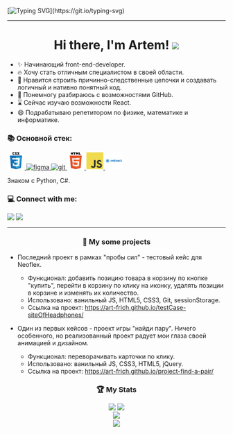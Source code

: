 [![Typing SVG](https://readme-typing-svg.herokuapp.com?font=Fira+Code&pause=1000&width=435&separator=%3C&lines=%3E+console.log('Hello%2C+World!');%3CHello%2C+World!)](https://git.io/typing-svg)
***
<h1 align="center">Hi there, I'm Artem!
 <img src="https://github.com/blackcater/blackcater/raw/main/images/Hi.gif" height="32"/>
</h1>

* ✨ Начинающий front-end-developer.
* 🔥 Хочу стать отличным специалистом в своей области.
* 👀 Нравится строить причинно-следственные цепочки и создавать логичный и нативно понятный код.
* 🐾 Понемногу разбираюсь с возможностями GitHub.
* ⌛ Сейчас изучаю возможности React.
* 😄 Подрабатываю репетитором по физике, математике и информатике.
<h3 align="left">📚 Основной стек:</h3>
<p align="left"> 
 <a href="https://www.w3schools.com/css/" target="_blank" rel="noreferrer"> <img src="https://raw.githubusercontent.com/devicons/devicon/master/icons/css3/css3-original-wordmark.svg" alt="css3" width="40" height="40"/> </a> <a href="https://www.figma.com/" target="_blank" rel="noreferrer"> <img src="https://www.vectorlogo.zone/logos/figma/figma-icon.svg" alt="figma" width="40" height="40"/> </a> <a href="https://git-scm.com/" target="_blank" rel="noreferrer"> <img src="https://www.vectorlogo.zone/logos/git-scm/git-scm-icon.svg" alt="git" width="40" height="40"/> </a> <a href="https://www.w3.org/html/" target="_blank" rel="noreferrer"> <img src="https://raw.githubusercontent.com/devicons/devicon/master/icons/html5/html5-original-wordmark.svg" alt="html5" width="40" height="40"/> </a> <a href="https://developer.mozilla.org/en-US/docs/Web/JavaScript" target="_blank" rel="noreferrer"> <img src="https://raw.githubusercontent.com/devicons/devicon/master/icons/javascript/javascript-original.svg" alt="javascript" width="40" height="40"/> </a> <a href="https://webpack.js.org" target="_blank" rel="noreferrer"> <img src="https://raw.githubusercontent.com/devicons/devicon/d00d0969292a6569d45b06d3f350f463a0107b0d/icons/webpack/webpack-original-wordmark.svg" alt="webpack" width="40" height="40"/> </a> 
</p>
<p>Знаком с Python, C#.</p>
<h3 align="left"> 💻 Connect with me:</h3>
<p>
<img height="21px" src="https://img.shields.io/badge/@Frich22-2CA5E0?style=for-the-badge&logo=telegram&logoColor=white">
<img height="21px" src="https://img.shields.io/badge/frich.g22@gmail.com-D14836?style=for-the-badge&logo=gmail&logoColor=white">
</p>
<hr>
<h3 align="center">👀 My some projects</h3>

* Последний проект в рамках "пробы сил" - тестовый кейс для Neoflex.
     - Функционал: добавить позицию товара в корзину по кнопке "купить", перейти в корзину по клику на иконку, удалять позиции в корзине и изменять их количество.
     - Использовано: ванильный JS, HTML5, CSS3, Git, sessionStorage.
     - Ссылка на проект: https://art-frich.github.io/testCase-siteOfHeadphones/

* Один из первых кейсов - проект игры "найди пару". Ничего особенного, но реализованный проект радует мои глаза своей анимацией и дизайном.
     - Функционал: переворачивать карточки по клику.
     - Использовано: ванильный JS, CSS3, HTML5, jQuery.
     - Ссылка на проект: https://art-frich.github.io/project-find-a-pair/

<h3 align="center">🏆 My Stats</h3>
<!-- https://github-readme-stats-ruby-one.vercel.app -->
<!-- github-readme-stats-sigma-five.vercel.app -->
<!-- https://github-readme-stats.vercel.app -->
<div align="center">
 <img style="height: 150px;" src="https://github-readme-stats-sigma-five.vercel.app/api?username=Art-Frich&show_icons=true&theme=merko" />
 <img style="height: 150px;" src="https://github-readme-stats-sigma-five.vercel.app/api/top-langs/?username=Art-Frich&theme=merko&layout=compact" />
</div>
<div align="center">
 <img src="https://www.codewars.com/users/Frich22/badges/large?theme=dark">
</div>
<div align="center">
 <img src="https://leetcode-stats-six.vercel.app/api?username=Art-Frich&theme=dark">
</div>

<!-- <hr> -->
<!-- <div align="right">
 <img src="https://quotes-github-readme.vercel.app/api?type=horizontal&theme=merko" - рандомные цитаты/>
</div> -->
